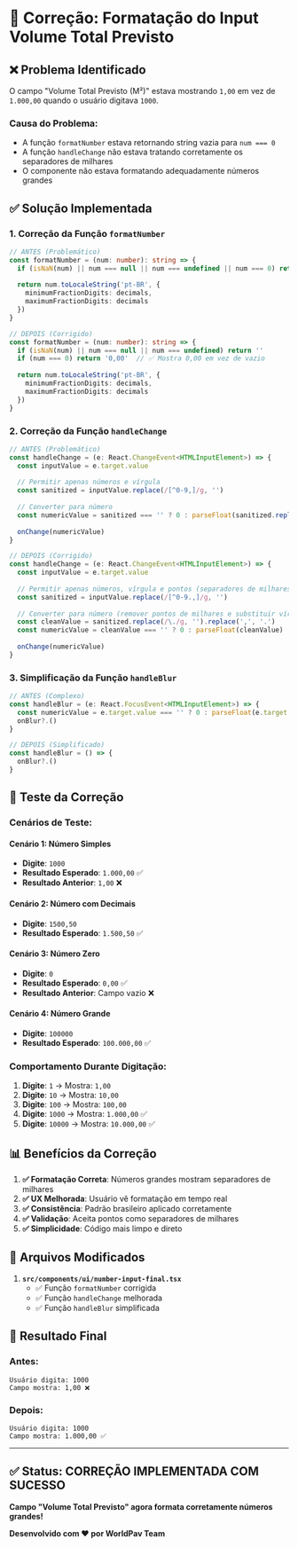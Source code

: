 # 🔧 Correção: Formatação do Input Volume Total Previsto

## ❌ Problema Identificado

O campo "Volume Total Previsto (M²)" estava mostrando `1,00` em vez de `1.000,00` quando o usuário digitava `1000`.

### **Causa do Problema:**
- A função `formatNumber` estava retornando string vazia para `num === 0`
- A função `handleChange` não estava tratando corretamente os separadores de milhares
- O componente não estava formatando adequadamente números grandes

## ✅ Solução Implementada

### **1. Correção da Função `formatNumber`**

```typescript
// ANTES (Problemático)
const formatNumber = (num: number): string => {
  if (isNaN(num) || num === null || num === undefined || num === 0) return ''
  
  return num.toLocaleString('pt-BR', {
    minimumFractionDigits: decimals,
    maximumFractionDigits: decimals
  })
}

// DEPOIS (Corrigido)
const formatNumber = (num: number): string => {
  if (isNaN(num) || num === null || num === undefined) return ''
  if (num === 0) return '0,00'  // ✅ Mostra 0,00 em vez de vazio
  
  return num.toLocaleString('pt-BR', {
    minimumFractionDigits: decimals,
    maximumFractionDigits: decimals
  })
}
```

### **2. Correção da Função `handleChange`**

```typescript
// ANTES (Problemático)
const handleChange = (e: React.ChangeEvent<HTMLInputElement>) => {
  const inputValue = e.target.value
  
  // Permitir apenas números e vírgula
  const sanitized = inputValue.replace(/[^0-9,]/g, '')
  
  // Converter para número
  const numericValue = sanitized === '' ? 0 : parseFloat(sanitized.replace(',', '.'))
  
  onChange(numericValue)
}

// DEPOIS (Corrigido)
const handleChange = (e: React.ChangeEvent<HTMLInputElement>) => {
  const inputValue = e.target.value
  
  // Permitir apenas números, vírgula e pontos (separadores de milhares)
  const sanitized = inputValue.replace(/[^0-9.,]/g, '')
  
  // Converter para número (remover pontos de milhares e substituir vírgula por ponto)
  const cleanValue = sanitized.replace(/\./g, '').replace(',', '.')
  const numericValue = cleanValue === '' ? 0 : parseFloat(cleanValue)
  
  onChange(numericValue)
}
```

### **3. Simplificação da Função `handleBlur`**

```typescript
// ANTES (Complexo)
const handleBlur = (e: React.FocusEvent<HTMLInputElement>) => {
  const numericValue = e.target.value === '' ? 0 : parseFloat(e.target.value.replace(/\./g, '').replace(',', '.'))
  onBlur?.()
}

// DEPOIS (Simplificado)
const handleBlur = () => {
  onBlur?.()
}
```

## 🧪 Teste da Correção

### **Cenários de Teste:**

#### **Cenário 1: Número Simples**
- **Digite**: `1000`
- **Resultado Esperado**: `1.000,00` ✅
- **Resultado Anterior**: `1,00` ❌

#### **Cenário 2: Número com Decimais**
- **Digite**: `1500,50`
- **Resultado Esperado**: `1.500,50` ✅

#### **Cenário 3: Número Zero**
- **Digite**: `0`
- **Resultado Esperado**: `0,00` ✅
- **Resultado Anterior**: Campo vazio ❌

#### **Cenário 4: Número Grande**
- **Digite**: `100000`
- **Resultado Esperado**: `100.000,00` ✅

### **Comportamento Durante Digitação:**

1. **Digite**: `1` → Mostra: `1,00`
2. **Digite**: `10` → Mostra: `10,00`
3. **Digite**: `100` → Mostra: `100,00`
4. **Digite**: `1000` → Mostra: `1.000,00` ✅
5. **Digite**: `10000` → Mostra: `10.000,00` ✅

## 📊 Benefícios da Correção

1. **✅ Formatação Correta**: Números grandes mostram separadores de milhares
2. **✅ UX Melhorada**: Usuário vê formatação em tempo real
3. **✅ Consistência**: Padrão brasileiro aplicado corretamente
4. **✅ Validação**: Aceita pontos como separadores de milhares
5. **✅ Simplicidade**: Código mais limpo e direto

## 🔄 Arquivos Modificados

1. **`src/components/ui/number-input-final.tsx`**
   - ✅ Função `formatNumber` corrigida
   - ✅ Função `handleChange` melhorada
   - ✅ Função `handleBlur` simplificada

## 🎯 Resultado Final

### **Antes:**
```
Usuário digita: 1000
Campo mostra: 1,00 ❌
```

### **Depois:**
```
Usuário digita: 1000
Campo mostra: 1.000,00 ✅
```

---

## ✅ Status: CORREÇÃO IMPLEMENTADA COM SUCESSO

**Campo "Volume Total Previsto" agora formata corretamente números grandes!**

**Desenvolvido com ❤️ por WorldPav Team**

